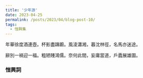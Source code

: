 ```yaml
---
title: '少年游'
date: 2023-04-25
permalink: /posts/2023/04/blog-post-10/
tags:
  - 愷興集
---
```


年華徐度酒連壺。杯影盡躊躕。風淩瀟湘，暮沈林徑，名馬亦迷途。

辭別一禍迎一福。粗陋賤鴻儒。奈何此間，妄庸當道，戶蠹展雄圖。

### 愷興詞